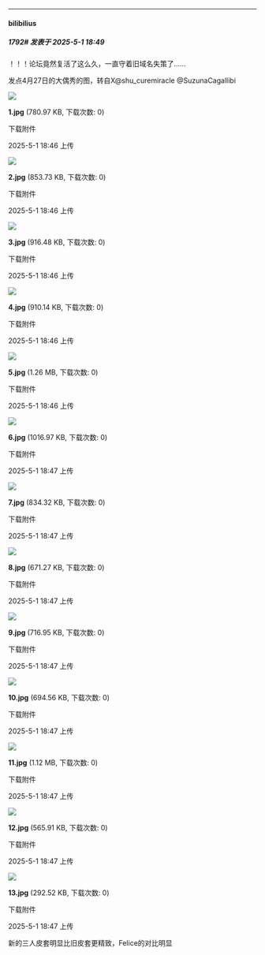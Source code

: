 ﻿
*****

####  bilibilius  
##### 1792#       发表于 2025-5-1 18:49

！！！论坛竟然复活了这么久，一直守着旧域名失策了……

发点4月27日的大偶秀的图，转自X@shu_curemiracle @SuzunaCagallibi

<img src="https://img.stage1st.com/forum/202505/01/184619dtbtqj2tw6a20q8t.jpg" referrerpolicy="no-referrer">

<strong>1.jpg</strong> (780.97 KB, 下载次数: 0)

下载附件

2025-5-1 18:46 上传

<img src="https://img.stage1st.com/forum/202505/01/184626vvkmvwdu5mib5vdv.jpg" referrerpolicy="no-referrer">

<strong>2.jpg</strong> (853.73 KB, 下载次数: 0)

下载附件

2025-5-1 18:46 上传

<img src="https://img.stage1st.com/forum/202505/01/184635bq8nh6gb906rt0wh.jpg" referrerpolicy="no-referrer">

<strong>3.jpg</strong> (916.48 KB, 下载次数: 0)

下载附件

2025-5-1 18:46 上传

<img src="https://img.stage1st.com/forum/202505/01/184649ib03p6b70qtnenz3.jpg" referrerpolicy="no-referrer">

<strong>4.jpg</strong> (910.14 KB, 下载次数: 0)

下载附件

2025-5-1 18:46 上传

<img src="https://img.stage1st.com/forum/202505/01/184659jqu4gadlz7njdaym.jpg" referrerpolicy="no-referrer">

<strong>5.jpg</strong> (1.26 MB, 下载次数: 0)

下载附件

2025-5-1 18:46 上传

<img src="https://img.stage1st.com/forum/202505/01/184706w6m33spjmyj1h3bh.jpg" referrerpolicy="no-referrer">

<strong>6.jpg</strong> (1016.97 KB, 下载次数: 0)

下载附件

2025-5-1 18:47 上传

<img src="https://img.stage1st.com/forum/202505/01/184712d7sg0vjj8avanvsv.jpg" referrerpolicy="no-referrer">

<strong>7.jpg</strong> (834.32 KB, 下载次数: 0)

下载附件

2025-5-1 18:47 上传

<img src="https://img.stage1st.com/forum/202505/01/184718jezw0d0d7zdmdjk7.jpg" referrerpolicy="no-referrer">

<strong>8.jpg</strong> (671.27 KB, 下载次数: 0)

下载附件

2025-5-1 18:47 上传

<img src="https://img.stage1st.com/forum/202505/01/184724in1tnh48667hqnmm.jpg" referrerpolicy="no-referrer">

<strong>9.jpg</strong> (716.95 KB, 下载次数: 0)

下载附件

2025-5-1 18:47 上传

<img src="https://img.stage1st.com/forum/202505/01/184730yeogelhe8fvvggub.jpg" referrerpolicy="no-referrer">

<strong>10.jpg</strong> (694.56 KB, 下载次数: 0)

下载附件

2025-5-1 18:47 上传

<img src="https://img.stage1st.com/forum/202505/01/184738irezp6po6oor66o6.jpg" referrerpolicy="no-referrer">

<strong>11.jpg</strong> (1.12 MB, 下载次数: 0)

下载附件

2025-5-1 18:47 上传

<img src="https://img.stage1st.com/forum/202505/01/184744tg2gxohlf87f166o.jpg" referrerpolicy="no-referrer">

<strong>12.jpg</strong> (565.91 KB, 下载次数: 0)

下载附件

2025-5-1 18:47 上传

<img src="https://img.stage1st.com/forum/202505/01/184749szy1x5jx1x1x6o5m.jpg" referrerpolicy="no-referrer">

<strong>13.jpg</strong> (292.52 KB, 下载次数: 0)

下载附件

2025-5-1 18:47 上传

新的三人皮套明显比旧皮套更精致，Felice的对比明显

